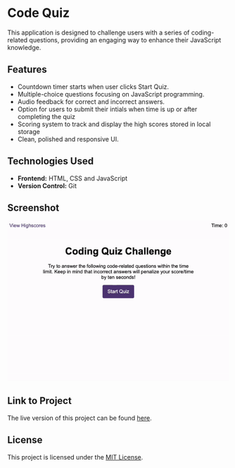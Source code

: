 # Code Quiz

This application is designed to challenge users with a series of coding-related questions, providing an engaging way to enhance their JavaScript knowledge.

## Features

- Countdown timer starts when user clicks Start Quiz.
- Multiple-choice questions focusing on JavaScript programming.
- Audio feedback for correct and incorrect answers.
- Option for users to submit their intials when time is up or after completing the quiz
- Scoring system to track and display the high scores stored in local storage
- Clean, polished and responsive UI.

## Technologies Used

- **Frontend:** HTML, CSS and JavaScript
- **Version Control:** Git

## Screenshot

![Home Page](./assets/images/code-quiz.gif)

## Link to Project

The live version of this project can be found [here](https://caseygirlyn.github.io/Code-Quiz/).

## License

This project is licensed under the [MIT License](LICENSE).